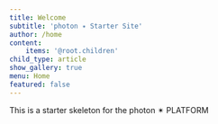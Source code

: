 ```yaml
---
title: Welcome
subtitle: 'photon ✴ Starter Site'
author: /home
content:
    items: '@root.children'
child_type: article
show_gallery: true
menu: Home
featured: false
---
```


This is a starter skeleton for the photon ✴ PLATFORM